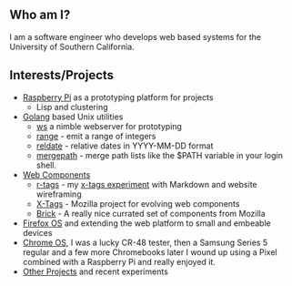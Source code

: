 
## Who am I?

I am a software engineer who develops web based systems for the University of Southern California.

## Interests/Projects

+ [Raspberry Pi](http://raspberrypi.org) as a prototyping platform for projects
    - Lisp and clustering
+ [Golang](http://golang.org) based Unix utilities
    - [ws](http://rsdoiel.github.io/ws) a nimble webserver for prototyping
    - [range](https://github.com/rsdoiel/range) - emit a range of integers
    - [reldate](https://github.com/rsdoiel/reldate) - relative dates in YYYY-MM-DD format
    - [mergepath](https://github.com/rsdoiel/mergepath) - merge path lists like the $PATH variable in your login shell.
+ [Web Components](http://webcomponents.org/)
    - [r-tags](https://rsdoiel.github.com/r-tags) - my [x-tags experiment](https://github.com/rsdoiel/r-tags) with Markdown and website wireframing
    - [X-Tags](http://www.x-tags.org) - Mozilla project for evolving web components
    - [Brick](http://mozbrick.github.io/) - A really nice currated set of components from Mozilla
+ [Firefox OS](https://developer.mozilla.org/en-US/docs/Mozilla/Firefox_OS) and extending the web platform to small and embeable devices
+ [Chrome OS](http://www.google.com/chromeos), I was a lucky CR-48 tester, then a Samsung Series 5 regular and a few more Chromebooks later I wound up using a Pixel combined with a Raspberry Pi and really enjoyed it.
+ [Other Projects](https://github.com/rsdoiel?tab=repositories) and recent experiments

